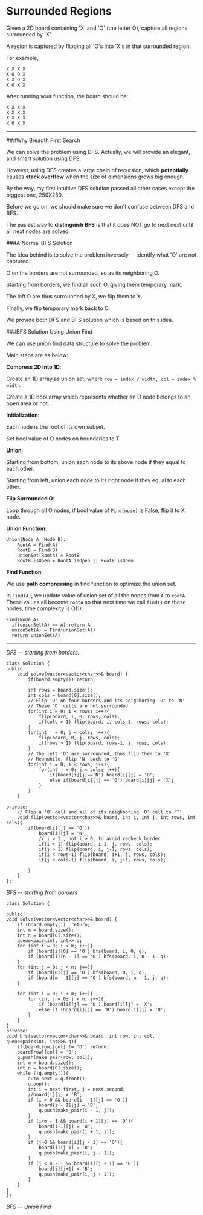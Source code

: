 # Surrounded Regions

Given a 2D board containing 'X' and 'O' (the letter O), capture all regions surrounded by 'X'.

A region is captured by flipping all 'O's into 'X's in that surrounded region.

For example,
```
X X X X
X O O X
X X O X
X O X X
```
After running your function, the board should be:

```
X X X X
X X X X
X X X X
X O X X
```




---

###Why Breadth First Search

We can solve the problem using DFS. Actually, we will provide an elegant, and smart solution using DFS.

However, using DFS creates a large chain of recursion, which **potentially** causes **stack overflow** when the size of dimensions grows big enough. 

By the way, my first intuitive DFS solution passed all other cases except the biggest one, 250X250.

Before we go on, we should make sure we don't confuse between DFS and BFS.

The easiest way to **distinguish BFS** is that it does NOT go to next next until all next nodes are solved.

###A Normal BFS Solution

The idea behind is to solve the problem inversely -- identify what 'O' are not captured.

O on the borders are not surrounded, so as its neighboring O. 

Starting from borders, we find all such O, giving them temporary mark. 

The left O are thus surrounded by X, we flip them to X. 

Finally, we flip temporary mark back to O.

We provide both DFS and BFS solution which is based on this idea.

###BFS Solution Using Union Find

We can use union find data structure to solve the problem.

Main steps are as below:

**Compress 2D into 1D**:

Create an 1D array as union set, where ```row = index / width, col = index % width```.

Create a 1D bool array which represents whether an O node belongs to an open area or not.

**Initialization**:

Each node is the root of its own subset.

Set bool value of O nodes on boundaries to T.

**Union**:

Starting from bottom, union each node to its above node if they equal to each other.

Starting from left, union each node to its right node if they equal to each other.

**Flip Surrounded O**:

Loop through all O nodes, if bool value of ```Find(node)``` is False, flip it to X node. 

**Union Function**:
```
Union(Node A, Node B):
    RootA = Find(A)
    RootB = Find(B)
    unionSet(RootA) = RootB
    RootB.isOpen = RootA.isOpen || RootB.isOpen
```
**Find Function**: 

  We use **path compressing** in find function to optimize the union set.
  
  In ```Find(A)```, we update value of union set of all the nodes from ```A``` to ```rootA```. These values all become ```rootA``` so that next time we call ```find()``` on these nodes, time complexity is O(1).

```
Find(Node A)
  if(unionSet(A) == A) return A
  unionSet(A) = Find(unionSet(A))
  return unionSet(A)
```




---



*DFS -- starting from borders.*

```
class Solution {
public:
    void solve(vector<vector<char>>& board) {
        if(board.empty()) return;
        
        int rows = board.size();
        int cols = board[0].size();
        // Flip 'O' on four borders and its neighboring 'O' to 'N'
        // These 'O' cells are not surrounded
        for(int i = 0; i < rows; i++){
            flip(board, i, 0, rows, cols);
            if(cols > 1) flip(board, i, cols-1, rows, cols);  
        }
        for(int j = 0; j < cols; j++){
            flip(board, 0, j, rows, cols);
            if(rows > 1) flip(board, rows-1, j, rows, cols);  
        }
        // The left 'O' are surrounded, thus flip them to 'X'
        // Meanwhile, flip 'N' back to 'O'
        for(int i = 0; i < rows; i++){
            for(int j = 0; j < cols; j++){
                if(board[i][j]=='N') board[i][j] = 'O';
                else if(board[i][j] == 'O') board[i][j] = 'X';
            }
        }
    }
    
private:
    // Flip a 'O' cell and all of its neighboring 'O' cell to 'T'
    void flip(vector<vector<char>>& board, int i, int j, int rows, int cols){
        if(board[i][j] == 'O'){
            board[i][j] = 'N';
            // i > 1 , not i > 0, to avoid recheck border
            if(i > 1) flip(board, i-1, j, rows, cols);
            if(j > 1) flip(board, i, j-1, rows, cols);
            if(i < rows-1) flip(board, i+1, j, rows, cols);
            if(j < cols-1) flip(board, i, j+1, rows, cols);
            
        }
    }
};
```

*BFS -- starting from borders*

```
class Solution {
    
public:
void solve(vector<vector<char>>& board) {
	if (board.empty())  return;
	int m = board.size();
	int n = board[0].size();
	queue<pair<int, int>> q;
	for (int i = 0; i < m; i++){
		if (board[i][0] == 'O') bfs(board, i, 0, q);
		if (board[i][n - 1] == 'O') bfs(board, i, n - 1, q);
	}
	for (int j = 0; j < n; j++){
		if (board[0][j] == 'O') bfs(board, 0, j, q);
		if (board[m - 1][j] == 'O') bfs(board, m - 1, j, q);
	}

	for (int i = 0; i < m; i++){
		for (int j = 0; j < n; j++){
			if (board[i][j] == 'O') board[i][j] = 'X';
			else if (board[i][j] == 'B') board[i][j] = 'O';
		}
	}
}
private:
void bfs(vector<vector<char>>& board, int row, int col, queue<pair<int, int>>& q){
	if(board[row][col] != 'O') return;
	board[row][col] = 'B';
	q.push(make_pair(row, col));
	int m = board.size();
	int n = board[0].size();
	while (!q.empty()){
		auto next = q.front();
		q.pop();
		int i = next.first, j = next.second;
		//board[i][j] = 'B';
		if (i > 0 && board[i - 1][j] == 'O'){
		    board[i - 1][j] = 'B';
			q.push(make_pair(i - 1, j));
		}
		if (i<m - 1 && board[i + 1][j] == 'O'){
		    board[i+1][j] = 'B';
			q.push(make_pair(i + 1, j));
		}
		if (j>0 && board[i][j - 1] == 'O'){
		    board[i][j-1] = 'B';
			q.push(make_pair(i, j - 1));
		}
		if (j < n - 1 && board[i][j + 1] == 'O'){
		    board[i][j+1] = 'B';
			q.push(make_pair(i, j + 1));
		}
	}
}
};
```

*BFS --  Union Find*
